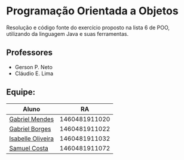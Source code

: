 # Programação Orientada a Objetos
Resolução e código fonte do exercício proposto na lista 6 de POO, utilizando da linguagem Java e suas ferramentas.

## Professores
* Gerson P. Neto
* Cláudio E. Lima

## Equipe:
|Aluno | RA |
|---|---|
|[Gabriel Mendes](https://github.com/gmendess)|1460481911020|
|[Gabriel Borges](https://github.com/gfborges)|1460481911022|
|[Isabelle Oliveira](https://github.com/isabellefo)|1460481911032|
|[Samuel Costa](https://github.com/scsoliveira)|1460481911072|
